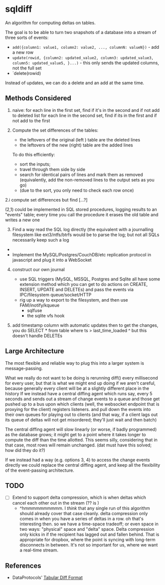 sqldiff
=======

An algorithm for computing deltas on tables.

The goal is to be able to turn two snapshots
of a database into a stream of three sorts of events:

* `add({column1: value1, column2: value2, ..., columnN: valueN})` - add a new row 
* `update(rowid, {column2: updated_value2, column3: updated_value3, column5: updated_value5, }...)` - this only sends the updated columns, not the full set
* `delete(rowid)

Instead of updates, we can do a delete and an add at the same time.

Methods Considered
------------------

1. naive: for each line in the first set, find if it's in the second and if not add to deleted list
 for each line in the second set, find if its in the first and if not add to the first 


2. Compute the set differences of the tables:
   - the leftovers of the original (left ) table are the deleted lines
   - the leftovers of the      new (right) table are the added lines
   
   To do this efficiently:
    - sort the inputs;
    - travel through them side by side
    - search for identical pairs of lines and mark them as removed
      (equivalently, add the non-removed lines to the output sets as you go)
    - (due to the sort, you only need to check each row once)

2.i 
  compute set differences but find
   [...?]
  
(2,1) could be implemented in SQL stored procedures, logging results to an "events" table; every time you call the procedure it erases the old table and writes a new one

3. Find a way read the SQL log directly 
  (the equivalent with a journalling filesystem like ext3/ntfs/btrfs would be to parse the log; but not all SQLs necessarily keep such a log
  -
  - Implement the MySQL/Postgres/CouchDB/etc replication protocol in javascript and plug it into a WebSocket

4. construct our own journal
     - use SQL triggers (MySQL, MSSQL, Postgres and Sqlite all have some extension method which you can get to do actions on CREATE, INSERT, UPDATE and DELETEs) and pass the events via IPC/filesystem queue/socket/HTTP
     - rig up a way to export to the filesystem, and then use FAM/inotify/kqueue
         - sqlfuse
         - the sqlite vfs hook
         
5. add timestamp column with automatic updates
  then to get the changes, you do SELECT * from table where ts > last_time_loaded
  ^ but this doesn't handle DELETEs

Large Architecture
------------------

The most flexible and reliable way to plug this into a larger system is message-passing.

What we really do not want to be doing is rerunning diff() every millisecond for every user,
but that is what we might end up doing if we aren't careful, because generally every client will be at a slightly different place in the history
If we instead have a central diffing agent which runs say, every 5 seconds
and sends out a stream of change events to a queue
and those get pushed up to a bus
upon which clients (well, the websocket endpoint that is proxying for the client) registers listeners.
 and pull down the events into their own queues
 for playing out to clients
 (and that way, if a client lags out its queue of deltas will not get misordered; they'll just wait and then batch)

The central diffing agent will slow linearly (or worse, if badly programmed) as the database grows;
it might get to a point where it takes longer to compute the diff than the time allotted.
This seems silly, considering that in that case, most rows will remain unchanged.
(dat must have this solved; how did they do it?)

If we instead had a way (e.g. options 3, 4) to access the change events
 directly we could replace the central diffing agent, and keep all the 
 flexibility of the event-passing architecture. 

TODO
----


* [ ] Extend to support delta compression, which is when deltas which cancel each other out in the stream (?? is )
    * ^hmmmmmmmmmm. I *think* that any single run of this algorithm should already cover that case cleanly. delta compression only comes in when you have a series of deltas in a row.
    oh that's interesting then. so we have a time-space tradeoff; or even space in two ways: "physical" space and "delta" space. Delta compression only kicks in if the recipient has lagged out and fallen behind. That is appropriate for dropbox, where the point is syncing with long-term disconnects in between. It's not so important for us, where we want a real-time stream. 

References
-----------

* DataProtocols' [Tabular Diff Format](http://dataprotocols.org/tabular-diff-format/)
